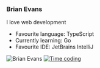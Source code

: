 ### Brian Evans
I love web development
 - Favourite language: TypeScript
 - Currently learning: Go
 - Favourite IDE: JetBrains IntelliJ
 
 ![Brian Evans](https://img.shields.io/badge/Brian-Evans-orange) [![Time coding](https://wakatime.com/badge/user/f8dd9b3d-8b67-421e-8f3e-ab941b402e60.svg)](https://wakatime.com/@f8dd9b3d-8b67-421e-8f3e-ab941b402e60)
